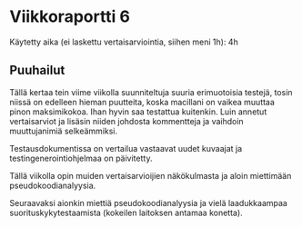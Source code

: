 # Viikkoraportti 6

Käytetty aika (ei laskettu vertaisarviointia, siihen meni 1h): 4h

## Puuhailut
Tällä kertaa tein viime viikolla suunniteltuja suuria erimuotoisia testejä, tosin niissä on edelleen hieman puutteita, koska macillani on vaikea muuttaa pinon maksimikokoa.
Ihan hyvin saa testattua kuitenkin. Luin annetut vertaisarviot ja lisäsin niiden johdosta kommentteja ja vaihdoin muuttujanimiä selkeämmiksi.

Testausdokumentissa on vertailua vastaavat uudet kuvaajat ja testingenerointiohjelmaa on päivitetty.

Tällä viikolla opin muiden vertaisarvioijien näkökulmasta ja aloin miettimään pseudokoodianalyysia.

Seuraavaksi aionkin miettiä pseudokoodianalyysia ja vielä laadukkaampaa suorituskykytestaamista (kokeilen laitoksen antamaa konetta).
